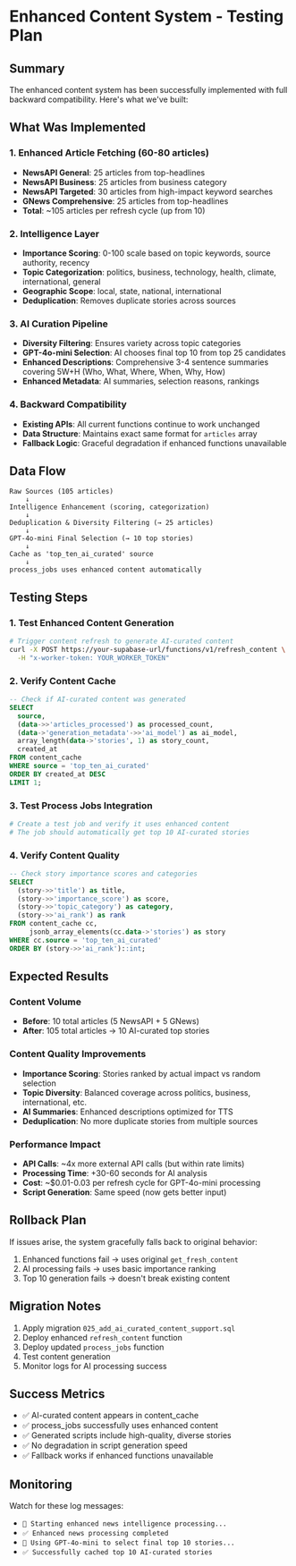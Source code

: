 # Enhanced Content System - Testing Plan

## Summary
The enhanced content system has been successfully implemented with full backward compatibility. Here's what we've built:

## What Was Implemented

### 1. Enhanced Article Fetching (60-80 articles)
- **NewsAPI General**: 25 articles from top-headlines
- **NewsAPI Business**: 25 articles from business category  
- **NewsAPI Targeted**: 30 articles from high-impact keyword searches
- **GNews Comprehensive**: 25 articles from top-headlines
- **Total**: ~105 articles per refresh cycle (up from 10)

### 2. Intelligence Layer
- **Importance Scoring**: 0-100 scale based on topic keywords, source authority, recency
- **Topic Categorization**: politics, business, technology, health, climate, international, general
- **Geographic Scope**: local, state, national, international
- **Deduplication**: Removes duplicate stories across sources

### 3. AI Curation Pipeline
- **Diversity Filtering**: Ensures variety across topic categories
- **GPT-4o-mini Selection**: AI chooses final top 10 from top 25 candidates
- **Enhanced Descriptions**: Comprehensive 3-4 sentence summaries covering 5W+H (Who, What, Where, When, Why, How)
- **Enhanced Metadata**: AI summaries, selection reasons, rankings

### 4. Backward Compatibility
- **Existing APIs**: All current functions continue to work unchanged
- **Data Structure**: Maintains exact same format for `articles` array
- **Fallback Logic**: Graceful degradation if enhanced functions unavailable

## Data Flow

```
Raw Sources (105 articles)
    ↓
Intelligence Enhancement (scoring, categorization)
    ↓  
Deduplication & Diversity Filtering (→ 25 articles)
    ↓
GPT-4o-mini Final Selection (→ 10 top stories)
    ↓
Cache as 'top_ten_ai_curated' source
    ↓
process_jobs uses enhanced content automatically
```

## Testing Steps

### 1. Test Enhanced Content Generation
```bash
# Trigger content refresh to generate AI-curated content
curl -X POST https://your-supabase-url/functions/v1/refresh_content \
  -H "x-worker-token: YOUR_WORKER_TOKEN"
```

### 2. Verify Content Cache
```sql
-- Check if AI-curated content was generated
SELECT 
  source, 
  (data->>'articles_processed') as processed_count,
  (data->'generation_metadata'->>'ai_model') as ai_model,
  array_length(data->'stories', 1) as story_count,
  created_at
FROM content_cache 
WHERE source = 'top_ten_ai_curated' 
ORDER BY created_at DESC 
LIMIT 1;
```

### 3. Test Process Jobs Integration  
```bash
# Create a test job and verify it uses enhanced content
# The job should automatically get top 10 AI-curated stories
```

### 4. Verify Content Quality
```sql
-- Check story importance scores and categories
SELECT 
  (story->>'title') as title,
  (story->>'importance_score') as score,
  (story->>'topic_category') as category,
  (story->>'ai_rank') as rank
FROM content_cache cc,
     jsonb_array_elements(cc.data->'stories') as story
WHERE cc.source = 'top_ten_ai_curated'
ORDER BY (story->>'ai_rank')::int;
```

## Expected Results

### Content Volume
- **Before**: 10 total articles (5 NewsAPI + 5 GNews)
- **After**: 105 total articles → 10 AI-curated top stories

### Content Quality Improvements
- **Importance Scoring**: Stories ranked by actual impact vs random selection
- **Topic Diversity**: Balanced coverage across politics, business, international, etc.
- **AI Summaries**: Enhanced descriptions optimized for TTS
- **Deduplication**: No more duplicate stories from multiple sources

### Performance Impact
- **API Calls**: ~4x more external API calls (but within rate limits)
- **Processing Time**: +30-60 seconds for AI analysis
- **Cost**: ~$0.01-0.03 per refresh cycle for GPT-4o-mini processing
- **Script Generation**: Same speed (now gets better input)

## Rollback Plan
If issues arise, the system gracefully falls back to original behavior:
1. Enhanced functions fail → uses original `get_fresh_content`
2. AI processing fails → uses basic importance ranking
3. Top 10 generation fails → doesn't break existing content

## Migration Notes
1. Apply migration `025_add_ai_curated_content_support.sql`
2. Deploy enhanced `refresh_content` function
3. Deploy updated `process_jobs` function
4. Test content generation
5. Monitor logs for AI processing success

## Success Metrics
- ✅ AI-curated content appears in content_cache
- ✅ process_jobs successfully uses enhanced content
- ✅ Generated scripts include high-quality, diverse stories
- ✅ No degradation in script generation speed
- ✅ Fallback works if enhanced functions unavailable

## Monitoring
Watch for these log messages:
- `🧠 Starting enhanced news intelligence processing...`
- `✅ Enhanced news processing completed`
- `🤖 Using GPT-4o-mini to select final top 10 stories...`
- `✅ Successfully cached top 10 AI-curated stories`
